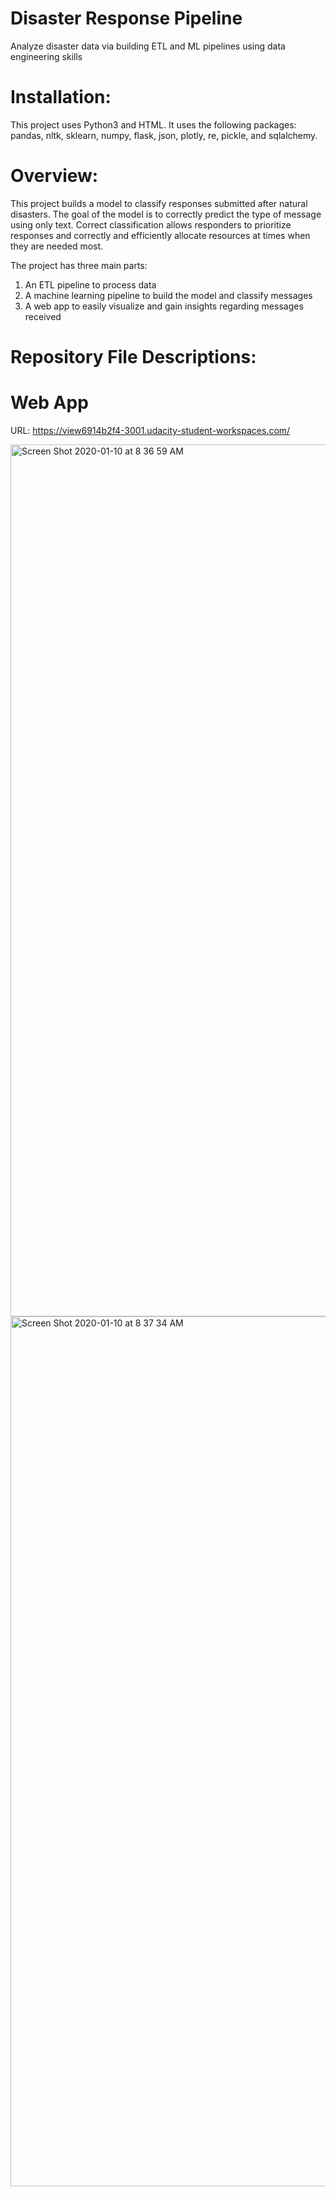# Disaster Response Pipeline
Analyze disaster data via building ETL and ML pipelines using data engineering skills

# Installation:
This project uses Python3 and HTML.  It uses the following packages: pandas, nltk, sklearn, numpy, flask, json, plotly, re,   pickle, and sqlalchemy.
  
# Overview:
This project builds a model to classify responses submitted after natural disasters.  The goal of the model is to correctly predict the type of message using only text.  Correct classification allows responders to prioritize responses and correctly and efficiently allocate resources at times when they are needed most.

The project has three main parts:
1.  An ETL pipeline to process data
2.  A machine learning pipeline to build the model and classify messages
3.  A web app to easily visualize and gain insights regarding messages received


# Repository File Descriptions:



# Web App
URL:  https://view6914b2f4-3001.udacity-student-workspaces.com/

<img width="1395" alt="Screen Shot 2020-01-10 at 8 36 59 AM" src="https://user-images.githubusercontent.com/59142310/72161906-96642080-3386-11ea-8858-88bcf498e288.png">

<img width="1392" alt="Screen Shot 2020-01-10 at 8 37 34 AM" src="https://user-images.githubusercontent.com/59142310/72161957-af6cd180-3386-11ea-86c8-b1134bdda9d1.png">
